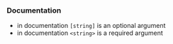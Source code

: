 ### Documentation 
- in documentation `[string]` is an optional argument
- in documentation `<string>` is a required argument